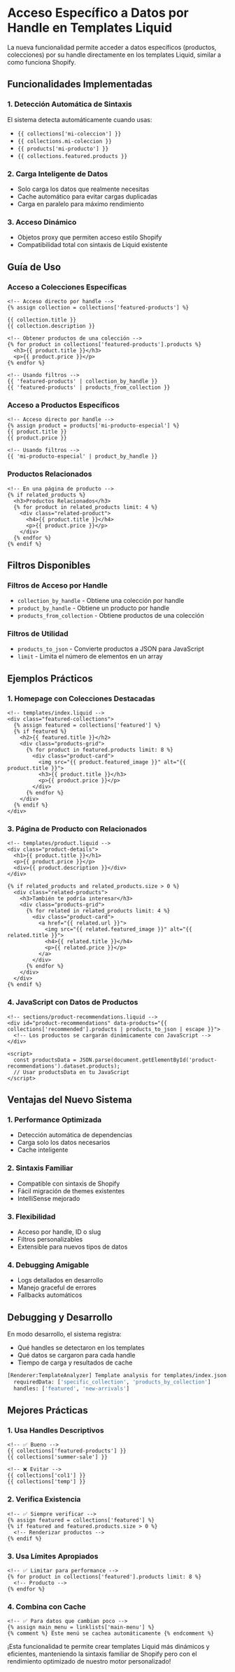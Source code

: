 # Acceso Específico a Datos por Handle en Templates Liquid

La nueva funcionalidad permite acceder a datos específicos (productos, colecciones) por su handle directamente en los templates Liquid, similar a como funciona Shopify.

## Funcionalidades Implementadas

### 1. **Detección Automática de Sintaxis**

El sistema detecta automáticamente cuando usas:

- `{{ collections['mi-coleccion'] }}`
- `{{ collections.mi-coleccion }}`
- `{{ products['mi-producto'] }}`
- `{{ collections.featured.products }}`

### 2. **Carga Inteligente de Datos**

- Solo carga los datos que realmente necesitas
- Cache automático para evitar cargas duplicadas
- Carga en paralelo para máximo rendimiento

### 3. **Acceso Dinámico**

- Objetos proxy que permiten acceso estilo Shopify
- Compatibilidad total con sintaxis de Liquid existente

## Guía de Uso

### Acceso a Colecciones Específicas

```liquid
<!-- Acceso directo por handle -->
{% assign collection = collections['featured-products'] %}

{{ collection.title }}
{{ collection.description }}

<!-- Obtener productos de una colección -->
{% for product in collections['featured-products'].products %}
  <h3>{{ product.title }}</h3>
  <p>{{ product.price }}</p>
{% endfor %}

<!-- Usando filtros -->
{{ 'featured-products' | collection_by_handle }}
{{ 'featured-products' | products_from_collection }}
```

### Acceso a Productos Específicos

```liquid
<!-- Acceso directo por handle -->
{% assign product = products['mi-producto-especial'] %}
{{ product.title }}
{{ product.price }}

<!-- Usando filtros -->
{{ 'mi-producto-especial' | product_by_handle }}
```

### Productos Relacionados

```liquid
<!-- En una página de producto -->
{% if related_products %}
  <h3>Productos Relacionados</h3>
  {% for product in related_products limit: 4 %}
    <div class="related-product">
      <h4>{{ product.title }}</h4>
      <p>{{ product.price }}</p>
    </div>
  {% endfor %}
{% endif %}
```

## Filtros Disponibles

### Filtros de Acceso por Handle

- `collection_by_handle` - Obtiene una colección por handle
- `product_by_handle` - Obtiene un producto por handle
- `products_from_collection` - Obtiene productos de una colección

### Filtros de Utilidad

- `products_to_json` - Convierte productos a JSON para JavaScript
- `limit` - Limita el número de elementos en un array

## Ejemplos Prácticos

### 1. Homepage con Colecciones Destacadas

```liquid
<!-- templates/index.liquid -->
<div class="featured-collections">
  {% assign featured = collections['featured'] %}
  {% if featured %}
    <h2>{{ featured.title }}</h2>
    <div class="products-grid">
      {% for product in featured.products limit: 8 %}
        <div class="product-card">
          <img src="{{ product.featured_image }}" alt="{{ product.title }}">
          <h3>{{ product.title }}</h3>
          <p>{{ product.price }}</p>
        </div>
      {% endfor %}
    </div>
  {% endif %}
</div>
```

### 3. Página de Producto con Relacionados

```liquid
<!-- templates/product.liquid -->
<div class="product-details">
  <h1>{{ product.title }}</h1>
  <p>{{ product.price }}</p>
  <div>{{ product.description }}</div>
</div>

{% if related_products and related_products.size > 0 %}
  <div class="related-products">
    <h3>También te podría interesar</h3>
    <div class="products-grid">
      {% for related in related_products limit: 4 %}
        <div class="product-card">
          <a href="{{ related.url }}">
            <img src="{{ related.featured_image }}" alt="{{ related.title }}">
            <h4>{{ related.title }}</h4>
            <p>{{ related.price }}</p>
          </a>
        </div>
      {% endfor %}
    </div>
  </div>
{% endif %}
```

### 4. JavaScript con Datos de Productos

```liquid
<!-- sections/product-recommendations.liquid -->
<div id="product-recommendations" data-products="{{ collections['recommended'].products | products_to_json | escape }}">
  <!-- Los productos se cargarán dinámicamente con JavaScript -->
</div>

<script>
  const productsData = JSON.parse(document.getElementById('product-recommendations').dataset.products);
  // Usar productsData en tu JavaScript
</script>
```

## Ventajas del Nuevo Sistema

### 1. **Performance Optimizada**

- Detección automática de dependencias
- Carga solo los datos necesarios
- Cache inteligente

### 2. **Sintaxis Familiar**

- Compatible con sintaxis de Shopify
- Fácil migración de themes existentes
- IntelliSense mejorado

### 3. **Flexibilidad**

- Acceso por handle, ID o slug
- Filtros personalizables
- Extensible para nuevos tipos de datos

### 4. **Debugging Amigable**

- Logs detallados en desarrollo
- Manejo graceful de errores
- Fallbacks automáticos

## Debugging y Desarrollo

En modo desarrollo, el sistema registra:

- Qué handles se detectaron en los templates
- Qué datos se cargaron para cada handle
- Tiempo de carga y resultados de cache

```bash
[Renderer:TemplateAnalyzer] Template analysis for templates/index.json:
  requiredData: ['specific_collection', 'products_by_collection']
  handles: ['featured', 'new-arrivals']
```

## Mejores Prácticas

### 1. **Usa Handles Descriptivos**

```liquid
<!-- ✅ Bueno -->
{{ collections['featured-products'] }}
{{ collections['summer-sale'] }}

<!-- ❌ Evitar -->
{{ collections['col1'] }}
{{ collections['temp'] }}
```

### 2. **Verifica Existencia**

```liquid
<!-- ✅ Siempre verificar -->
{% assign featured = collections['featured'] %}
{% if featured and featured.products.size > 0 %}
  <!-- Renderizar productos -->
{% endif %}
```

### 3. **Usa Límites Apropiados**

```liquid
<!-- ✅ Limitar para performance -->
{% for product in collections['featured'].products limit: 8 %}
  <!-- Producto -->
{% endfor %}
```

### 4. **Combina con Cache**

```liquid
<!-- ✅ Para datos que cambian poco -->
{% assign main_menu = linklists['main-menu'] %}
{% comment %} Este menú se cachea automáticamente {% endcomment %}
```

¡Esta funcionalidad te permite crear templates Liquid más dinámicos y eficientes, manteniendo la sintaxis familiar de Shopify pero con el rendimiento optimizado de nuestro motor personalizado!
